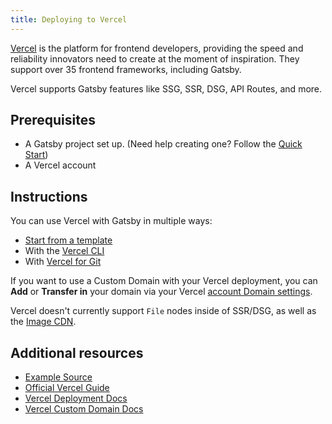 ```yaml
---
title: Deploying to Vercel
---
```


[Vercel](https://vercel.com/home) is the platform for frontend developers, providing the speed and reliability innovators need to create at the moment of inspiration. They support over 35 frontend frameworks, including Gatsby.

Vercel supports Gatsby features like SSG, SSR, DSG, API Routes, and more.

## Prerequisites

- A Gatsby project set up. (Need help creating one? Follow the [Quick Start](/docs/quick-start/))
- A Vercel account

## Instructions

You can use Vercel with Gatsby in multiple ways:

- [Start from a template](https://vercel.com/guides/deploying-gatsby-with-vercel#start-from-a-template)
- With the [Vercel CLI](https://vercel.com/guides/deploying-gatsby-with-vercel#vercel-cli)
- With [Vercel for Git](https://vercel.com/guides/deploying-gatsby-with-vercel#vercel-for-git)

If you want to use a Custom Domain with your Vercel deployment, you can **Add** or **Transfer in** your domain via your Vercel [account Domain settings](https://vercel.com/dashboard/domains).

Vercel doesn't currently support `File` nodes inside of SSR/DSG, as well as the [Image CDN](/docs/how-to/images-and-media/using-gatsby-plugin-image/#gatsby-cloud-image-cdn).
## Additional resources

- [Example Source](https://github.com/vercel/vercel/tree/main/examples/gatsby)
- [Official Vercel Guide](https://vercel.com/guides/deploying-gatsby-with-vercel)
- [Vercel Deployment Docs](https://vercel.com/docs)
- [Vercel Custom Domain Docs](https://vercel.com/docs/custom-domains)
